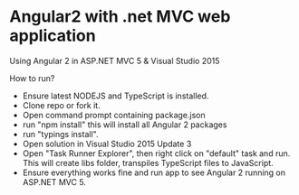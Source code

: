 # Angular2 with .net MVC web application
Using Angular 2 in ASP.NET MVC 5 &amp; Visual Studio 2015

How to run?
* Ensure latest NODEJS and TypeScript is installed.
* Clone repo or fork it.
* Open command prompt containing package.json
* run "npm install" this will install all Angular 2 packages
* run "typings install".
* Open solution in Visual Studio 2015 Update 3
* Open "Task Runner Explorer", then right click on "default" task and run. This will create libs folder,
transpiles TypeScript files to JavaScript.
* Ensure everything works fine and run app to see Angular 2 running on ASP.NET MVC 5.


